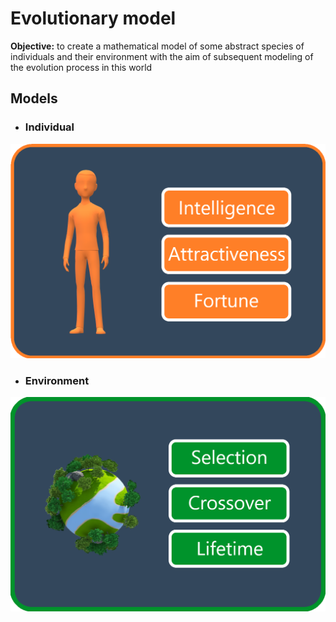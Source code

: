 # Evolutionary model 
**Objective:** to create a mathematical model of some abstract species of individuals and their environment with the aim of subsequent modeling of the evolution process in this world

## Models
- ### Individual
![Individual](images/individual_scheme.png)

- ### Environment 
![Environment](images/environment_scheme.png)


